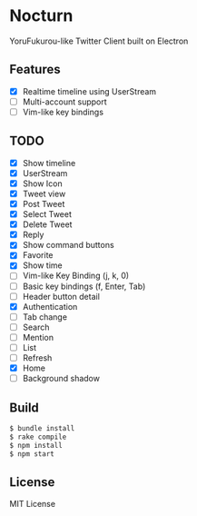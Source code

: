 # Nocturn

YoruFukurou-like Twitter Client built on Electron

## Features
- [x] Realtime timeline using UserStream
- [ ] Multi-account support
- [ ] Vim-like key bindings

## TODO

- [x] Show timeline
- [x] UserStream
- [x] Show Icon
- [x] Tweet view
- [x] Post Tweet
- [x] Select Tweet
- [x] Delete Tweet
- [x] Reply
- [x] Show command buttons
- [x] Favorite
- [x] Show time
- [ ] Vim-like Key Binding (j, k, 0)
- [ ] Basic key bindings (f, Enter, Tab)
- [ ] Header button detail
- [x] Authentication
- [ ] Tab change
- [ ] Search
- [ ] Mention
- [ ] List
- [ ] Refresh
- [x] Home
- [ ] Background shadow

## Build

```bash
$ bundle install
$ rake compile
$ npm install
$ npm start
```

## License

MIT License
